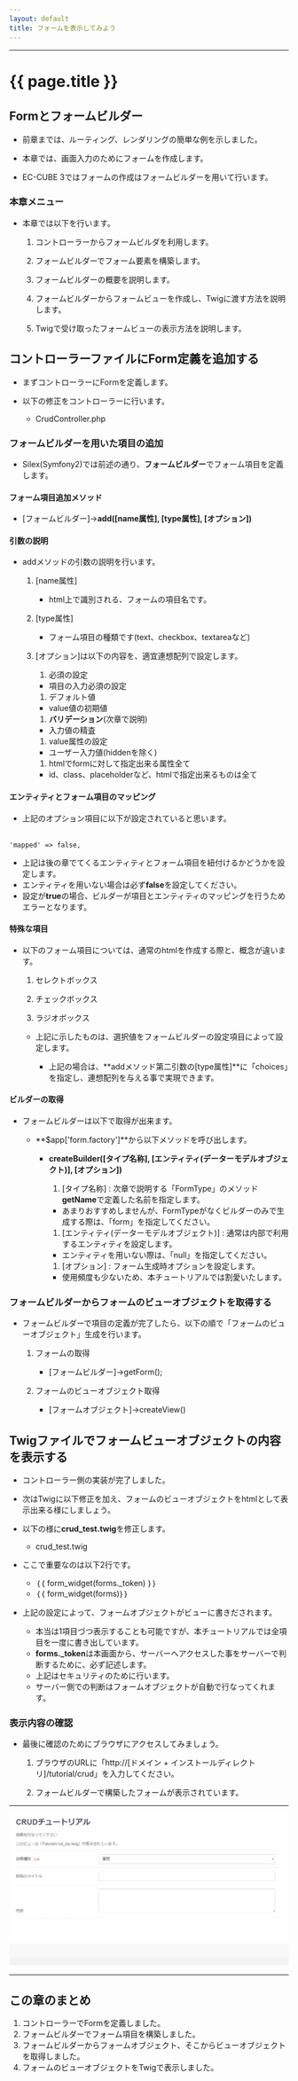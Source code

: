 ```yaml
---
layout: default
title: フォームを表示してみよう
---
```


---

# {{ page.title }}


## Formとフォームビルダー

- 前章までは、ルーティング、レンダリングの簡単な例を示しました。

- 本章では、画面入力のためにフォームを作成します。

- EC-CUBE 3ではフォームの作成はフォームビルダーを用いて行います。

### 本章メニュー

- 本章では以下を行います。

    1. コントローラーからフォームビルダを利用します。

    1. フォームビルダーでフォーム要素を構築します。

    1. フォームビルダーの概要を説明します。

    1. フォームビルダーからフォームビューを作成し、Twigに渡す方法を説明します。

    1. Twigで受け取ったフォームビューの表示方法を説明します。

## コントローラーファイルにForm定義を追加する

- まずコントローラーにFormを定義します。

- 以下の修正をコントローラーに行います。

    - CrudController.php

<script src="http://gist-it.appspot.com/https://github.com/EC-CUBE/ec-cube.github.io/blob/master/Source/tutorial_4/CrudController_add_form.php"></script>

<!--
```
<?php
/*
 * This file is part of EC-CUBE
 *
 * Copyright(c) 2000-2015 LOCKON CO.,LTD. All Rights Reserved.
 *
 * http://www.lockon.co.jp/
 *
 * This program is free software; you can redistribute it and/or
 * modify it under the terms of the GNU General Public License
 * as published by the Free Software Foundation; either version 2
 * of the License, or (at your option) any later version.
 *
 * This program is distributed in the hope that it will be useful,
 * but WITHOUT ANY WARRANTY; without even the implied warranty of
 * MERCHANTABILITY or FITNESS FOR A PARTICULAR PURPOSE.  See the
 * GNU General Public License for more details.
 *
 * You should have received a copy of the GNU General Public License
 * along with this program; if not, write to the Free Software
 * Foundation, Inc., 59 Temple Place - Suite 330, Boston, MA  02111-1307, USA.
 */


namespace Eccube\Controller\Tutorial;

use Eccube\Application;
use Eccube\Controller\AbstractController;

class CrudController extends AbstractController
{
    public function index(Application $app)
    {
        //$viewname = 'このビューは「Tutorial/crud_top.twig」が表示されています。';★コメントアウトします。

        $builder = $app['form.factory']->createBuilder('form', null, array())★ここからフォーム定義を追加

        $builder->add(
            'reason',
            'choice',
            array(
                'label' => '投稿種別',
                'choices' => array('1' => '質問', '2' => '提案'),
                'required' => false,
                'mapped' => false,
                'expanded' => false,
                'multiple' => false,
            )
        )
        ->add(
            'title',
            'text',
            array(
                'label' => '投稿のタイトル',
                'required' => false,
                'mapped' => false,
            )
        )
        ->add(
            'notes',
            'textarea',
            array(
                'label' => '内容',
                'required' => false,
                'mapped' => false,
                'empty_data' => null,
                'attr' => array(
                    'style' => 'height:100px;',
                ),
            )
        );

        $forms = $builder->getForm();

        return $app->render(
            'Tutorial/crud_top.twig',
            array(
                //'viewname' => $viewname,★コメントアウトします。
                'forms' => $forms->createView(),★追記
            )
        );
    }
}
```
-->

### フォームビルダーを用いた項目の追加

- Silex(Symfony2)では前述の通り、**フォームビルダー**でフォーム項目を定義します。

#### フォーム項目追加メソッド

-  [フォームビルダー]->**add([name属性], [type属性], [オプション])**

#### 引数の説明

- addメソッドの引数の説明を行います。

    1. [name属性]
        - html上で識別される、フォームの項目名です。

    1. [type属性]
        - フォーム項目の種類です(text、checkbox、textareaなど)

    1. [オプション]は以下の内容を、適宜連想配列で設定します。

        1. 必須の設定
          - 項目の入力必須の設定

        1. デフォルト値
          - value値の初期値

        1. **バリデーション**(次章で説明)
          - 入力値の精査

        1. value属性の設定
          - ユーザー入力値(hiddenを除く)

        1. htmlでformに対して指定出来る属性全て
          - id、class、placeholderなど、htmlで指定出来るものは全て

#### エンティティとフォーム項目のマッピング

- 上記のオプション項目に以下が設定されていると思います。

```

'mapped' => false,

```

- 上記は後の章でてくるエンティティとフォーム項目を紐付けるかどうかを設定します。
- エンティティを用いない場合は必ず**false**を設定してください。
- 設定が**true**の場合、ビルダーが項目とエンティティのマッピングを行うためエラーとなります。

#### 特殊な項目

- 以下のフォーム項目については、通常のhtmlを作成する際と、概念が違います。

    1. セレクトボックス

    1. チェックボックス

    1. ラジオボックス

    - 上記に示したものは、選択値をフォームビルダーの設定項目によって設定します。

        - 上記の場合は、**addメソッド第二引数の[type属性]**に「choices」を指定し、連想配列を与える事で実現できます。

#### ビルダーの取得

- フォームビルダーは以下で取得が出来ます。

  - **$app['form.factory']**から以下メソッドを呼び出します。

    - **createBuilder([タイプ名称], [エンティティ(データーモデルオブジェクト)], [オプション])**

      1. [タイプ名称] : 次章で説明する「FormType」のメソッド**getName**で定義した名前を指定します。
        - あまりおすすめしませんが、FormTypeがなくビルダーのみで生成する際は、「form」を指定してください。

      1. [エンティティ(データーモデルオブジェクト)] : 通常は内部で利用するエンティティを設定します。
        - エンティティを用いない際は、「null」を指定してください。

      1. [オプション] : フォーム生成時オプションを設定します。
        - 使用頻度も少ないため、本チュートリアルでは割愛いたします。

### フォームビルダーからフォームのビューオブジェクトを取得する

- フォームビルダーで項目の定義が完了したら、以下の順で「フォームのビューオブジェクト」生成を行います。

    1. フォームの取得
        - [フォームビルダー]->getForm();

    1. フォームのビューオブジェクト取得
        - [フォームオブジェクト]->createView()

## Twigファイルでフォームビューオブジェクトの内容を表示する

- コントローラー側の実装が完了しました。

- 次はTwigに以下修正を加え、フォームのビューオブジェクトをhtmlとして表示出来る様にしましょう。

- 以下の様に**crud_test.twig**を修正します。

    - crud_test.twig


<script src="http://gist-it.appspot.com/https://github.com/EC-CUBE/ec-cube.github.io/blob/master/Source/tutorial_4/crud_top_add_form.twig"></script>


<!--
```
｛＃
This file is part of EC-CUBE

Copyright(c) 2000-2015 LOCKON CO.,LTD. All Rights Reserved.

http://www.lockon.co.jp/

This program is free software; you can redistribute it and/or
modify it under the terms of the GNU General Public License
as published by the Free Software Foundation; either version 2
of the License, or (at your option) any later version.

This program is distributed in the hope that it will be useful,
but WITHOUT ANY WARRANTY; without even the implied warranty of
MERCHANTABILITY or FITNESS FOR A PARTICULAR PURPOSE.  See the
GNU General Public License for more details.

You should have received a copy of the GNU General Public License
along with this program; if not, write to the Free Software
Foundation, Inc., 59 Temple Place - Suite 330, Boston, MA  02111-1307, USA.
＃｝
｛％ extends 'default_frame.twig' ％｝

｛％ set body_class = 'front_page' ％｝

｛％ block javascript ％｝
｛％ endblock ％｝

｛％ block main ％｝
    <div class="row">
       <div class="col-sm-12">
            <div class="main_wrap">
                <h1>CRUDチュートリアル</h1>
                <p>投稿を行なってください</p>
                <dl>
                    <dt>コントローラーから取得した変数です</dt>
                    <dd>
                        ｛＃｛｛ viewname ｝｝＃｝★コメントアウト
                    </dd>
                </dl>
            </div>
           <div id="form-wrapper">★追記
               ｛｛ form_widget(forms._token) ｝｝
               ｛｛ form_widget(forms) ｝｝
           </div>
        </div>
    </div>
｛％ endblock ％｝
```
-->

- ここで重要なのは以下2行です。

    - ｛｛ form_widget(forms._token) ｝｝
    - ｛｛ form_widget(forms)｝｝

- 上記の設定によって、フォームオブジェクトがビューに書きだされます。

    - 本当は1項目づつ表示することも可能ですが、本チュートリアルでは全項目を一度に書き出しています。
    - **forms._token**は本画面から、サーバーへアクセスした事をサーバーで判断するために、必ず記述します。
    - 上記はセキュリティのために行います。
    - サーバー側での判断はフォームオブジェクトが自動で行なってくれます。

### 表示内容の確認

- 最後に確認のためにブラウザにアクセスしてみましょう。

    1. ブラウザのURLに「http://[ドメイン + インストールディレクトリ]/tutorial/crud」を入力してください。

    1. フォームビルダーで構築したフォームが表示されています。

---

![フォームのレンダリング](/images/img-tutorial4-view-rendar.png)

---


## この章のまとめ

1. コントローラーでFormを定義しました。
1. フォームビルダーでフォーム項目を構築しました。
1. フォームビルダーからフォームオブジェクト、そこからビューオブジェクトを取得しました。
1. フォームのビューオブジェクトをTwigで表示しました。
